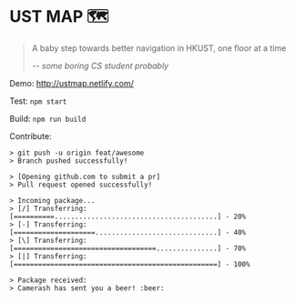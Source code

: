 # UST MAP 🗺

> A baby step towards better navigation in HKUST, one floor at a time
>
> -- _some boring CS student probably_

Demo: http://ustmap.netlify.com/

Test: `npm start`

Build: `npm run build`

Contribute:

```
> git push -u origin feat/awesome
> Branch pushed successfully!

> [Opening github.com to submit a pr]
> Pull request opened successfully!

> Incoming package...
> [/] Transferring: [==========........................................] - 20%
> [-] Transferring: [====================..............................] - 40%
> [\] Transferring: [===================================...............] - 70%
> [|] Transferring: [==================================================] - 100%

> Package received:
> Camerash has sent you a beer! :beer:
```
